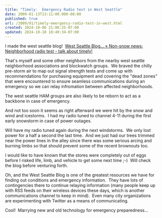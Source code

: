 ```yaml
---
title: "Timely:  Emergency Radio test in West Seattle"
date: 2009-01-13T13:11:00.000-08:00
published: true
url: /2009/01/timely-emergency-radio-test-in-west.html
created: 2024-10-06 21:06:25-07:00
updated: 2024-10-10 10:49:34-07:00
---
```


I made the west seattle blog!  [West Seattle Blog… » Non-snow news: Neighborhood radio test - talk about timely!](http://westseattleblog.com/blog/?p=12679)  
  
<!-- ![](neighborhoodradio.jpg) -->
  
That's myself and some other neighbors from the nearby west seattle neighborhood associations and blockwatch groups.  We braved the chilly pre-storm air to map out signal strength tests and come up with recommendations for purchasing equipment and covering the "dead zones" that were encountered to ensure seamless communications during an emergency so we can relay infromation between affected neighborhoods.   
  
The west seattle HAM groups are also likely to be reborn to act as a backbone in case of emergency.  
  
And not too soon it seems as right afterward we were hit by the snow and wind and icestorms.  I had my radio tuned to channel 4-11 during the first early snowstorm in case of power outages.  
  
Will have my radio tuned again during the next windstorms.  We only lost power for a half a second the last time.  And we just had our trees trimmed near the power lines in the alley since there was some serious arcing and burning limbs so that should prevent some of the recent brownouts too.  
  
I would like to have known that the stores were completely out of eggs before I risked life, limb, and vehicle to get some next time ;-)  Will check the blog before venturing forth.  
  
Oh, and the West Seattle Blog is one of the greatest resources we have for finding out conditions and emergency information.  They have lots of contingencies there to continue relaying information (many people keep up with RSS feeds on their wireless devices these days, which is another communications channel to keep in mind).  Even many city organizations are experimenting with Twitter as a means of communicating.  
  
Cool!  Marrying new and old technology for emergency preparedness...
